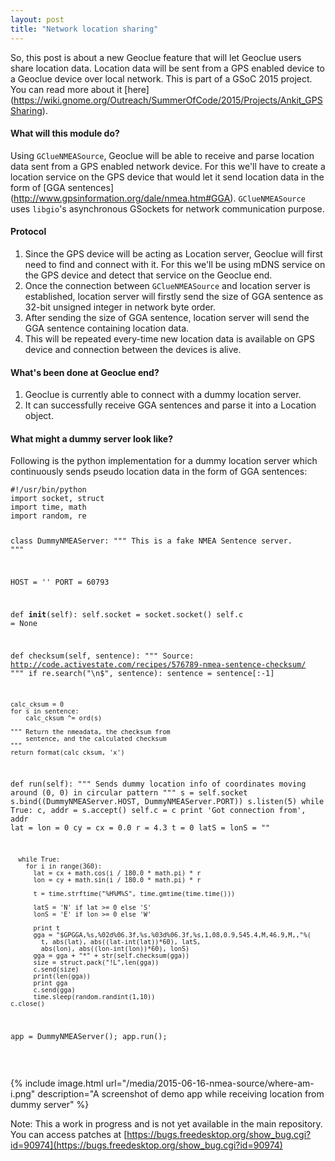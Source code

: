```yaml
---
layout: post
title: "Network location sharing"
---
```


So, this post is about a new Geoclue feature that will let Geoclue users share
location data. Location data will be sent from a GPS enabled device to a Geoclue device over local network. 
This is part of a GSoC 2015 project. You can read more about it [here]
(https://wiki.gnome.org/Outreach/SummerOfCode/2015/Projects/Ankit_GPSSharing).  

#### What will this module do?

Using `GClueNMEASource`, Geoclue will be able to receive and parse location data sent 
from a GPS enabled network device. For this we'll have to create a location service on 
the GPS device that would let it send location data in the form of [GGA sentences]
(http://www.gpsinformation.org/dale/nmea.htm#GGA). `GClueNMEASource` uses `libgio`'s asynchronous 
GSockets for network communication purpose.

#### Protocol

1. Since the GPS device will be acting as Location server, Geoclue will first need to 
find and connect with it. For this we'll be using mDNS service on the GPS device 
and detect that service on the Geoclue end.
2. Once the connection between `GClueNMEASource` and location server is established, location server 
will firstly send the size of GGA sentence as 32-bit unsigned integer in network 
byte order.
3. After sending the size of GGA sentence, location server will send the GGA sentence containing 
location data.
4. This will be repeated every-time new location data is available on GPS device 
and connection between the devices is alive.

#### What's been done at Geoclue end?

1. Geoclue is currently able to connect with a dummy location server.
2. It can successfully receive GGA sentences and parse it into a Location object.

#### What might a dummy server look like?

Following is the python implementation for a dummy location server which continuously sends
pseudo location data in the form of GGA sentences:

<div class="highlight"><pre><code class="python">#!/usr/bin/python
import socket, struct
import time, math
import random, re

class DummyNMEAServer:
  """ This is a fake NMEA Sentence server. """

  HOST = ''
  PORT = 60793

  def __init__(self):
    self.socket = socket.socket()
    self.c = None

  def checksum(self, sentence):
    """ Source: http://code.activestate.com/recipes/576789-nmea-sentence-checksum/ """
    if re.search("\n$", sentence):
        sentence = sentence[:-1]

    calc_cksum = 0
    for s in sentence:
        calc_cksum ^= ord(s)

    """ Return the nmeadata, the checksum from
        sentence, and the calculated checksum
    """
    return format(calc_cksum, 'x')

  def run(self):
    """ Sends dummy location info of coordinates moving around (0, 0)
      in circular pattern """
    s = self.socket
    s.bind((DummyNMEAServer.HOST, DummyNMEAServer.PORT))
    s.listen(5)
    while True:
      c, addr = s.accept()
      self.c = c
      print 'Got connection from', addr
      lat = lon = 0
      cy = cx = 0.0
      r = 4.3
      t = 0
      latS = lonS = ""

      while True:
        for i in range(360):
          lat = cx + math.cos(i / 180.0 * math.pi) * r
          lon = cy + math.sin(i / 180.0 * math.pi) * r

          t = time.strftime("%H%M%S", time.gmtime(time.time()))

          latS = 'N' if lat >= 0 else 'S'
          lonS = 'E' if lon >= 0 else 'W'

          print t
          gga = "$GPGGA,%s,%02d%06.3f,%s,%03d%06.3f,%s,1,08,0.9,545.4,M,46.9,M,,"%(
            t, abs(lat), abs((lat-int(lat))*60), latS,
            abs(lon), abs((lon-int(lon))*60), lonS)
          gga = gga + "*" + str(self.checksum(gga))
          size = struct.pack("!L",len(gga))
          c.send(size)
          print(len(gga))
          print gga
          c.send(gga)
          time.sleep(random.randint(1,10))
    c.close()       

app = DummyNMEAServer();
app.run();</code></pre></div>

<br/>

{% include image.html url="/media/2015-06-16-nmea-source/where-am-i.png" description="A screenshot of demo app while receiving location from dummy server" %}

Note: This a work in progress and is not yet available in the main repository. You can access patches at [https://bugs.freedesktop.org/show_bug.cgi?id=90974](https://bugs.freedesktop.org/show_bug.cgi?id=90974)
